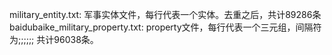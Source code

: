 
military_entity.txt: 军事实体文件，每行代表一个实体。去重之后，共计89286条
baidubaike_military_property.txt: property文件，每行代表一个三元组，间隔符为;;;;;; 共计96038条。
